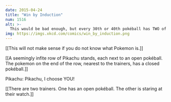 ```yaml
---
date: 2015-04-24
title: "Win by Induction"
num: 1516
alt: >-
  This would be bad enough, but every 30th or 40th pokéball has TWO of them inside.
img: https://imgs.xkcd.com/comics/win_by_induction.png
---
```

[[This will not make sense if you do not know what Pokemon is.]]

[[A seemingly infite row of Pikachu stands, each next to an open pokéball. The pokemon on the end of the row, nearest to the trainers, has a closed pokéball.]]

Pikachu: Pikachu, I choose YOU!

[[There are two trainers. One has an open pokéball. The other is staring at their watch.]]

